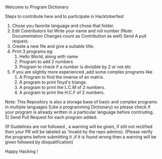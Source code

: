 Welcome to Program Dictionary

Steps to contribute here and to participate in Hacktoberfest
1) Chose you favorite language and chose that folder.
2) Edit Contributors list 
      Write your name and roll number
     (Note: Documentation Changes count as Contribution as well)
Send A pull request.   
3) Create a new file and give a suitable title.
4) Print 3 programs eg:
   1) Hello World, along with name
   2) Program to add 2 numbers
   3) Program to check if a number is divisible by 2 or not
   etc
5) If you are slightly more experienced ,add some complex programs like
   1) A Program to find the inverse of an matrix.
   2) A program to print floyd's triange.
   3) A program to print the L.C.M of 2 numbers.
   4) A program to print the H.C.F of 2 numbers.
 
 Note: This Repository is also a storage base of basic and complex programs in multiple languages (Like a programming                Dictionary) so please check if your program is already written in a particular language before contriuting.
 5) Send Pull Request for each program added.
 

(If Guidelines are not followed , a warning will be given, if still not rectified then your PR will be labeled as 'Invalid by the repo admins).
(Please verify the programs before submitting it ,if it is found wrong then a warning will be given followed by disqualification)

Happy Hacking !



 
